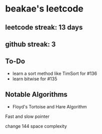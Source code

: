 # beakae's leetcode

## leetcode streak: 13 days

## github streak: 3

## To-Do

- learn a sort method like TimSort for #136
- learn bitwise for #135

## Notable Algorithms

-  Floyd's Tortoise and Hare Algorithm

Fast and slow pointer

change 144 space complexity
